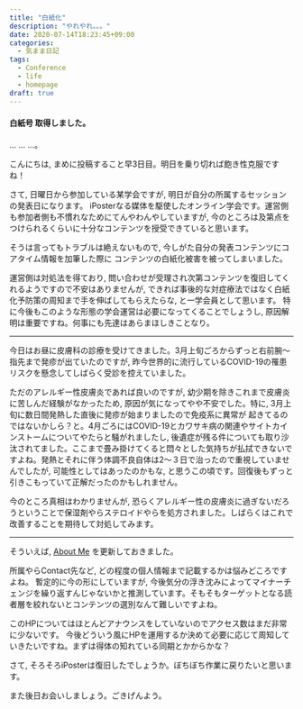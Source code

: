 ```yaml
---
title: "白紙化"
description: "やれやれ。。。"
date: 2020-07-14T18:23:45+09:00
categories:
  - 気まま日記
tags:
  - Conference
  - life
  - homepage
draft: true
---
```


#### 白紙号 取得しました。






... ... ...。



こんにちは, まめに投稿すること早3日目。明日を乗り切れば飽き性克服ですね！

<!--more-->

さて, 日曜日から参加している某学会ですが, 明日が自分の所属するセッションの発表日になります。
iPosterなる媒体を駆使したオンライン学会です。運営側も参加者側も不慣れなためにてんやわんやしていますが,
今のところは及第点をつけられるくらいに十分なコンテンツを授受できていると思います。

そうは言ってもトラブルは絶えないもので, 今しがた自分の発表コンテンツにコアタイム情報を加筆した際に
コンテンツの白紙化被害を被ってしまいました。

運営側は対処法を得ており, 問い合わせが受理され次第コンテンツを復旧してくれるようですので不安はありませんが,
できれば事後的な対症療法ではなく白紙化予防策の周知まで手を伸ばしてもらえたらな, と一学会員として思います。
特に今後もこのような形態の学会運営は必要になってくることでしょうし, 原因解明は重要ですね。何事にも先達はあらまほしきことなり。


___

今日はお昼に皮膚科の診療を受けてきました。3月上旬ごろからずっと右前腕〜指先まで発疹が出ていたのですが,
昨今世界的に流行しているCOVID-19の罹患リスクを懸念してしばらく受診を控えていました。

ただのアレルギー性皮膚炎であれば良いのですが, 幼少期を除きこれまで皮膚炎に苦しんだ経験がなかったため,
原因が気になってやや不安でした。特に, 3月上旬に数日間発熱した直後に発疹が始まりましたので免疫系に異常が
起きてるのではないかしら？と。4月ごろにはCOVID-19とカワサキ病の関連やサイトカインストームについてやたらと騒がれましたし, 後遺症が残る件についても取り沙汰されてました。ここまで畳み掛けてくると悶々とした気持ちが払拭できないですよね。発熱とそれに伴う体調不良自体は2〜３日で治ったので重視していませんでしたが, 可能性としてはあったのかもな, と思うこの頃です。回復後もずっと引きこもっていて正解だったのかもしれません。

今のところ真相はわかりませんが, 恐らくアレルギー性の皮膚炎に過ぎないだろうということで保湿剤やらステロイドやらを処方されました。しばらくはこれで改善することを期待して対処してみます。

___

そういえば, [About Me](https://yuyahamaguchi.github.io/basic/about/) を更新しておきました。

所属やらContact先など, どの程度の個人情報まで記載するかは悩みどころですよね。
暫定的に今の形にしていますが, 今後気分の浮き沈みによってマイナーチェンジを繰り返すんじゃないかと推測しています。そもそもターゲットとなる読者層を絞れないとコンテンツの選別なんて難しいですよね。

このHPについてはほとんどアナウンスをしていないのでアクセス数はまだ非常に少ないです。
今後どういう風にHPを運用するか決めて必要に応じて周知していきたいですね。まずは得体の知れている同期とかからかな？


さて, そろそろiPosterは復旧したでしょうか。ぼちぼち作業に戻りたいと思います。

また後日お会いしましょう。ごきげんよう。

